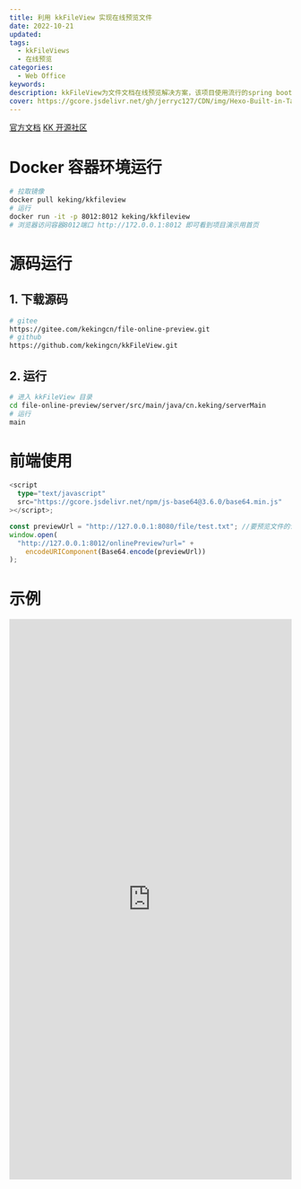 ```yaml
---
title: 利用 kkFileView 实现在线预览文件
date: 2022-10-21
updated:
tags:
  - kkFileViews
  - 在线预览
categories:
  - Web Office
keywords:
description: kkFileView为文件文档在线预览解决方案，该项目使用流行的spring boot搭建，易上手和部署，基本支持主流办公文档的在线预览，如doc,docx,xls,xlsx,ppt,pptx,pdf,txt,zip,rar,图片,视频,音频等等
cover: https://gcore.jsdelivr.net/gh/jerryc127/CDN/img/Hexo-Built-in-Tag-Plugins-COVER.png
---
```


[官方文档](https://kkview.cn/zh-cn/docs/home.html)
[KK 开源社区](https://public.zsxq.com/groups/48844125114258.html)

# Docker 容器环境运行

```bash
# 拉取镜像
docker pull keking/kkfileview
# 运行
docker run -it -p 8012:8012 keking/kkfileview
# 浏览器访问容器8012端口 http://172.0.0.1:8012 即可看到项目演示用首页
```

# 源码运行

## 1. 下载源码

```bash
# gitee
https://gitee.com/kekingcn/file-online-preview.git
# github
https://github.com/kekingcn/kkFileView.git
```

## 2. 运行

```bash
# 进入 kkFileView 目录
cd file-online-preview/server/src/main/java/cn.keking/serverMain
# 运行
main
```

# 前端使用

```ts
<script
  type="text/javascript"
  src="https://gcore.jsdelivr.net/npm/js-base64@3.6.0/base64.min.js"
></script>;

const previewUrl = "http://127.0.0.1:8080/file/test.txt"; //要预览文件的访问地址
window.open(
  "http://127.0.0.1:8012/onlinePreview?url=" +
    encodeURIComponent(Base64.encode(previewUrl))
);
```

# 示例

<iframe src='https://file.kkview.cn' style="width:100%;height:1000px;" frameborder="0"></iframe>
